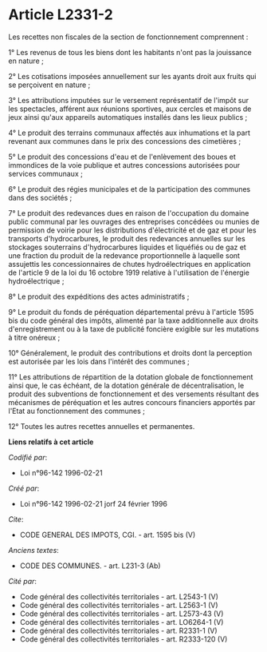 # Article L2331-2

Les recettes non fiscales de la section de fonctionnement comprennent : 

1° Les revenus de tous les biens dont les habitants n'ont pas la jouissance en nature ; 

2° Les cotisations imposées annuellement sur les ayants droit aux fruits qui se perçoivent en nature ; 

3° Les attributions imputées sur le versement représentatif de l'impôt sur les spectacles, afférent aux réunions sportives,
aux cercles et maisons de jeux ainsi qu'aux appareils automatiques installés dans les lieux publics ; 

4° Le produit des terrains communaux affectés aux inhumations et la part revenant aux communes dans le prix des concessions
des cimetières ; 

5° Le produit des concessions d'eau et de l'enlèvement des boues et immondices de la voie publique et autres concessions
autorisées pour services communaux ; 

6° Le produit des régies municipales et de la participation des communes dans des sociétés ; 

7° Le produit des redevances dues en raison de l'occupation du domaine public communal par les ouvrages des entreprises
concédées ou munies de permission de voirie pour les distributions d'électricité et de gaz et pour les transports
d'hydrocarbures, le produit des redevances annuelles sur les stockages souterrains d'hydrocarbures liquides et liquéfiés ou
de gaz et une fraction du produit de la redevance proportionnelle à laquelle sont assujettis les concessionnaires de chutes
hydroélectriques en application de l'article 9 de la loi du 16 octobre 1919 relative à l'utilisation de l'énergie
hydroélectrique ; 

8° Le produit des expéditions des actes administratifs ; 

9° Le produit du fonds de péréquation départemental prévu à l'article 1595 bis du code général des impôts, alimenté par la
taxe additionnelle aux droits d'enregistrement ou à la taxe de publicité foncière exigible sur les mutations à titre
onéreux ; 

10° Généralement, le produit des contributions et droits dont la perception est autorisée par les lois dans l'intérêt des
communes ; 

11° Les attributions de répartition de la dotation globale de fonctionnement ainsi que, le cas échéant, de la dotation
générale de décentralisation, le produit des subventions de fonctionnement et des versements résultant des mécanismes de
péréquation et les autres concours financiers apportés par l'Etat au fonctionnement des communes ; 

12° Toutes les autres recettes annuelles et permanentes.

**Liens relatifs à cet article**

_Codifié par_:

  - Loi n°96-142 1996-02-21

_Créé par_:

  - Loi n°96-142 1996-02-21 jorf 24 février 1996

_Cite_:

  - CODE GENERAL DES IMPOTS, CGI. - art. 1595 bis (V)

_Anciens textes_:

  - CODE DES COMMUNES. - art. L231-3 (Ab)

_Cité par_:

  - Code général des collectivités territoriales - art. L2543-1 (V)
  - Code général des collectivités territoriales - art. L2563-1 (V)
  - Code général des collectivités territoriales - art. L2573-43 (V)
  - Code général des collectivités territoriales - art. LO6264-1 (V)
  - Code général des collectivités territoriales - art. R2331-1 (V)
  - Code général des collectivités territoriales - art. R2333-120 (V)
